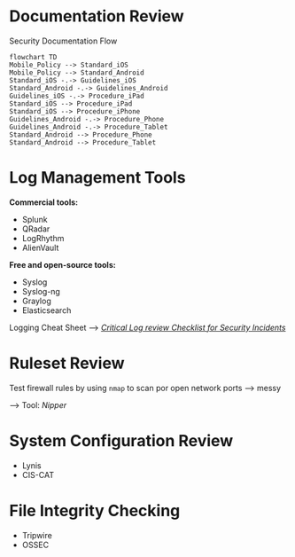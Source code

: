 # Documentation Review

Security Documentation Flow
```mermaid
flowchart TD
Mobile_Policy --> Standard_iOS
Mobile_Policy --> Standard_Android
Standard_iOS -.-> Guidelines_iOS
Standard_Android -.-> Guidelines_Android
Guidelines_iOS -.-> Procedure_iPad
Standard_iOS --> Procedure_iPad
Standard_iOS --> Procedure_iPhone
Guidelines_Android -.-> Procedure_Phone
Guidelines_Android -.-> Procedure_Tablet
Standard_Android --> Procedure_Phone
Standard_Android --> Procedure_Tablet
```

# Log Management Tools

**Commercial tools:**
- Splunk
- QRadar
- LogRhythm
- AlienVault

**Free and open-source tools:**
- Syslog
- Syslog-ng
- Graylog
- Elasticsearch

Logging Cheat Sheet --> [*Critical Log review Checklist for Security Incidents*](https://zeltser.com/security-incident-log-review-checklist/)

# Ruleset Review

Test firewall rules by using `nmap` to scan por open network ports --> messy

--> Tool: *Nipper*

# System Configuration Review

- Lynis
- CIS-CAT

# File Integrity Checking

- Tripwire
- OSSEC